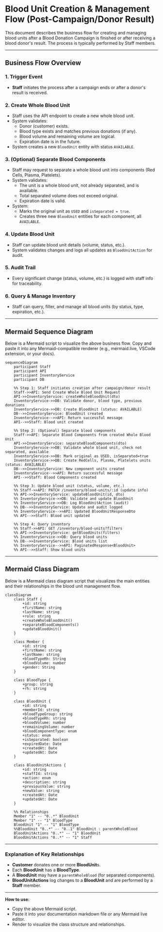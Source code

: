 # Blood Unit Creation & Management Flow (Post-Campaign/Donor Result)

This document describes the business flow for creating and managing blood units after a Blood Donation Campaign is finished or after receiving a blood donor's result. The process is typically performed by Staff members.

---

## Business Flow Overview

### 1. **Trigger Event**

- **Staff** initiates the process after a campaign ends or after a donor's result is received.

### 2. **Create Whole Blood Unit**

- Staff uses the API endpoint to create a new whole blood unit.
- System validates:
  - Donor (customer) exists.
  - Blood type exists and matches previous donations (if any).
  - Blood volume and remaining volume are logical.
  - Expiration date is in the future.
- System creates a new `BloodUnit` entity with status `AVAILABLE`.

### 3. **(Optional) Separate Blood Components**

- Staff may request to separate a whole blood unit into components (Red Cells, Plasma, Platelets).
- System validates:
  - The unit is a whole blood unit, not already separated, and is available.
  - Total separated volume does not exceed original.
  - Expiration date is valid.
- System:
  - Marks the original unit as `USED` and `isSeparated = true`.
  - Creates three new `BloodUnit` entities for each component, all `AVAILABLE`.

### 4. **Update Blood Unit**

- Staff can update blood unit details (volume, status, etc.).
- System validates changes and logs all updates as `BloodUnitAction` for audit.

### 5. **Audit Trail**

- Every significant change (status, volume, etc.) is logged with staff info for traceability.

### 6. **Query & Manage Inventory**

- Staff can query, filter, and manage all blood units (by status, type, expiration, etc.).

---

## Mermaid Sequence Diagram

Below is a Mermaid script to visualize the above business flow. Copy and paste it into any Mermaid-compatible renderer (e.g., mermaid.live, VSCode extension, or your docs).

```mermaid
sequenceDiagram
    participant Staff
    participant API
    participant InventoryService
    participant DB

    %% Step 1: Staff initiates creation after campaign/donor result
    Staff->>API: Send Create Whole Blood Unit Request
    API->>InventoryService: createWholeBloodUnit(dto)
    InventoryService->>DB: Validate donor, blood type, previous donations
    InventoryService->>DB: Create BloodUnit (status: AVAILABLE)
    DB-->>InventoryService: BloodUnit created
    InventoryService-->>API: Return successful message
    API-->>Staff: Blood unit created

    %% Step 2: (Optional) Separate blood components
    Staff->>API: Separate Blood Components from created Whole Blood Unit
    API->>InventoryService: separateBloodComponents(dto)
    InventoryService->>DB: Validate whole blood unit, check not separated, available
    InventoryService->>DB: Mark original as USED, isSeparated=true
    InventoryService->>DB: Create RedCells, Plasma, Platelets units (status: AVAILABLE)
    DB-->>InventoryService: New component units created
    InventoryService-->>API: Return successful message
    API-->>Staff: Blood Components created

    %% Step 3: Update blood unit (status, volume, etc.)
    %% Staff->>API: PATCH /inventory/blood-units/:id (update info)
    %% API->>InventoryService: updateBloodUnit(id, dto)
    %% InventoryService->>DB: Validate and update BloodUnit
    %% InventoryService->>DB: Log BloodUnitAction (audit)
    %% DB-->>InventoryService: Update and audit logged
    %% InventoryService-->>API: Updated BloodUnitResponseDto
    %% API-->>Staff: Blood unit updated

    %% Step 4: Query inventory
    %% Staff->>API: GET /inventory/blood-units?filters
    %% API->>InventoryService: getBloodUnits(filters)
    %% InventoryService->>DB: Query blood units
    %% DB-->>InventoryService: Blood units list
    %% InventoryService-->>API: PaginatedResponse<BloodUnit>
    %% API-->>Staff: Show blood units
```

---

## Mermaid Class Diagram

Below is a Mermaid class diagram script that visualizes the main entities and their relationships in the blood unit management flow.

```mermaid
classDiagram
    class Staff {
        +id: string
        +firstName: string
        +lastName: string
        +role: string
        +createWholeBloodUnit()
        +separateBloodComponents()
        +updateBloodUnit()
    }

    class Member {
        +id: string
        +firstName: string
        +lastName: string
        +bloodTypeRh: String
        +bloodVolume: number
        +gender: String
    }

    class BloodType {
        +group: string
        +rh: string
    }

    class BloodUnit {
        +id: string
        +memberId: string
        +bloodTypeGroup: string
        +bloodTypeRh: string
        +bloodVolume: number
        +remainingVolume: number
        +bloodComponentType: enum
        +status: enum
        +isSeparated: boolean
        +expiredDate: Date
        +createdAt: Date
        +updatedAt: Date
    }

    class BloodUnitActions {
        +id: string
        +staffId: string
        +action: enum
        +description: string
        +previousValue: string
        +newValue: string
        +createdAt: Date
        +updatedAt: Date
    }

    %% Relationships
    Member "1" -- "0..*" BloodUnit
    Member "1" -- "1" BloodType
    BloodUnit "1" -- "1" BloodType
    %%BloodUnit "0..*" -- "0..1" BloodUnit : parentWholeBlood
    BloodUnitActions "0..*" -- "1" BloodUnit
    BloodUnitActions "0..*" -- "1" Staff
```

---

### Explanation of Key Relationships

- **Customer** donates one or more **BloodUnit**s.
- Each **BloodUnit** has a **BloodType**.
- A **BloodUnit** may have a `parentWholeBlood` (for separated components).
- **BloodUnitActions** log changes to a **BloodUnit** and are performed by a **Staff** member.

---

**How to use:**

- Copy the above Mermaid script.
- Paste it into your documentation markdown file or any Mermaid live editor.
- Render to visualize the class structure and relationships.
